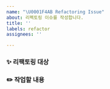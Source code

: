 ```yaml
---
name: "\U0001F4AB Refactoring Issue"
about: 리펙토링 이슈를 작성합니다.
title: ''
labels: refactor
assignees: ''

---
```


### ✨ 리팩토링 대상

### ✏️ 작업할 내용
